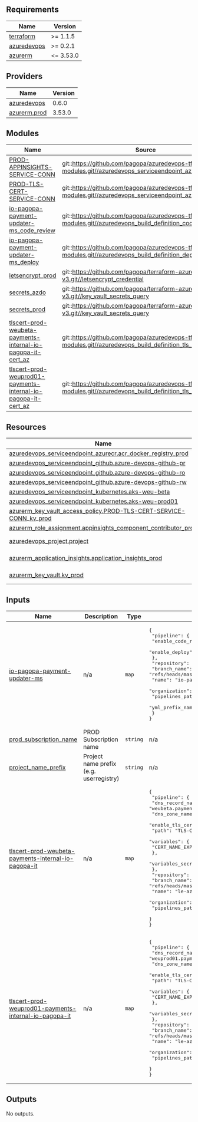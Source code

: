<!-- markdownlint-disable -->
<!-- BEGINNING OF PRE-COMMIT-TERRAFORM DOCS HOOK -->
## Requirements

| Name | Version |
|------|---------|
| <a name="requirement_terraform"></a> [terraform](#requirement\_terraform) | >= 1.1.5 |
| <a name="requirement_azuredevops"></a> [azuredevops](#requirement\_azuredevops) | >= 0.2.1 |
| <a name="requirement_azurerm"></a> [azurerm](#requirement\_azurerm) | <= 3.53.0 |

## Providers

| Name | Version |
|------|---------|
| <a name="provider_azuredevops"></a> [azuredevops](#provider\_azuredevops) | 0.6.0 |
| <a name="provider_azurerm.prod"></a> [azurerm.prod](#provider\_azurerm.prod) | 3.53.0 |

## Modules

| Name | Source | Version |
|------|--------|---------|
| <a name="module_PROD-APPINSIGHTS-SERVICE-CONN"></a> [PROD-APPINSIGHTS-SERVICE-CONN](#module\_PROD-APPINSIGHTS-SERVICE-CONN) | git::https://github.com/pagopa/azuredevops-tf-modules.git//azuredevops_serviceendpoint_azurerm_limited | v3.1.1 |
| <a name="module_PROD-TLS-CERT-SERVICE-CONN"></a> [PROD-TLS-CERT-SERVICE-CONN](#module\_PROD-TLS-CERT-SERVICE-CONN) | git::https://github.com/pagopa/azuredevops-tf-modules.git//azuredevops_serviceendpoint_azurerm_limited | v3.1.1 |
| <a name="module_io-pagopa-payment-updater-ms_code_review"></a> [io-pagopa-payment-updater-ms\_code\_review](#module\_io-pagopa-payment-updater-ms\_code\_review) | git::https://github.com/pagopa/azuredevops-tf-modules.git//azuredevops_build_definition_code_review | v3.1.1 |
| <a name="module_io-pagopa-payment-updater-ms_deploy"></a> [io-pagopa-payment-updater-ms\_deploy](#module\_io-pagopa-payment-updater-ms\_deploy) | git::https://github.com/pagopa/azuredevops-tf-modules.git//azuredevops_build_definition_deploy | v3.1.1 |
| <a name="module_letsencrypt_prod"></a> [letsencrypt\_prod](#module\_letsencrypt\_prod) | git::https://github.com/pagopa/terraform-azurerm-v3.git//letsencrypt_credential | v6.20.0 |
| <a name="module_secrets_azdo"></a> [secrets\_azdo](#module\_secrets\_azdo) | git::https://github.com/pagopa/terraform-azurerm-v3.git//key_vault_secrets_query | v6.20.0 |
| <a name="module_secrets_prod"></a> [secrets\_prod](#module\_secrets\_prod) | git::https://github.com/pagopa/terraform-azurerm-v3.git//key_vault_secrets_query | v6.20.0 |
| <a name="module_tlscert-prod-weubeta-payments-internal-io-pagopa-it-cert_az"></a> [tlscert-prod-weubeta-payments-internal-io-pagopa-it-cert\_az](#module\_tlscert-prod-weubeta-payments-internal-io-pagopa-it-cert\_az) | git::https://github.com/pagopa/azuredevops-tf-modules.git//azuredevops_build_definition_tls_cert | v3.1.1 |
| <a name="module_tlscert-prod-weuprod01-payments-internal-io-pagopa-it-cert_az"></a> [tlscert-prod-weuprod01-payments-internal-io-pagopa-it-cert\_az](#module\_tlscert-prod-weuprod01-payments-internal-io-pagopa-it-cert\_az) | git::https://github.com/pagopa/azuredevops-tf-modules.git//azuredevops_build_definition_tls_cert | v3.1.1 |

## Resources

| Name | Type |
|------|------|
| [azuredevops_serviceendpoint_azurecr.acr_docker_registry_prod](https://registry.terraform.io/providers/microsoft/azuredevops/latest/docs/resources/serviceendpoint_azurecr) | resource |
| [azuredevops_serviceendpoint_github.azure-devops-github-pr](https://registry.terraform.io/providers/microsoft/azuredevops/latest/docs/resources/serviceendpoint_github) | resource |
| [azuredevops_serviceendpoint_github.azure-devops-github-ro](https://registry.terraform.io/providers/microsoft/azuredevops/latest/docs/resources/serviceendpoint_github) | resource |
| [azuredevops_serviceendpoint_github.azure-devops-github-rw](https://registry.terraform.io/providers/microsoft/azuredevops/latest/docs/resources/serviceendpoint_github) | resource |
| [azuredevops_serviceendpoint_kubernetes.aks-weu-beta](https://registry.terraform.io/providers/microsoft/azuredevops/latest/docs/resources/serviceendpoint_kubernetes) | resource |
| [azuredevops_serviceendpoint_kubernetes.aks-weu-prod01](https://registry.terraform.io/providers/microsoft/azuredevops/latest/docs/resources/serviceendpoint_kubernetes) | resource |
| [azurerm_key_vault_access_policy.PROD-TLS-CERT-SERVICE-CONN_kv_prod](https://registry.terraform.io/providers/hashicorp/azurerm/latest/docs/resources/key_vault_access_policy) | resource |
| [azurerm_role_assignment.appinsights_component_contributor_prod](https://registry.terraform.io/providers/hashicorp/azurerm/latest/docs/resources/role_assignment) | resource |
| [azuredevops_project.project](https://registry.terraform.io/providers/microsoft/azuredevops/latest/docs/data-sources/project) | data source |
| [azurerm_application_insights.application_insights_prod](https://registry.terraform.io/providers/hashicorp/azurerm/latest/docs/data-sources/application_insights) | data source |
| [azurerm_key_vault.kv_prod](https://registry.terraform.io/providers/hashicorp/azurerm/latest/docs/data-sources/key_vault) | data source |

## Inputs

| Name | Description | Type | Default | Required |
|------|-------------|------|---------|:--------:|
| <a name="input_io-pagopa-payment-updater-ms"></a> [io-pagopa-payment-updater-ms](#input\_io-pagopa-payment-updater-ms) | n/a | `map` | <pre>{<br>  "pipeline": {<br>    "enable_code_review": true,<br>    "enable_deploy": true<br>  },<br>  "repository": {<br>    "branch_name": "refs/heads/master",<br>    "name": "io-pagopa-payment-updater-ms",<br>    "organization": "pagopa",<br>    "pipelines_path": ".devops",<br>    "yml_prefix_name": null<br>  }<br>}</pre> | no |
| <a name="input_prod_subscription_name"></a> [prod\_subscription\_name](#input\_prod\_subscription\_name) | PROD Subscription name | `string` | n/a | yes |
| <a name="input_project_name_prefix"></a> [project\_name\_prefix](#input\_project\_name\_prefix) | Project name prefix (e.g. userregistry) | `string` | n/a | yes |
| <a name="input_tlscert-prod-weubeta-payments-internal-io-pagopa-it"></a> [tlscert-prod-weubeta-payments-internal-io-pagopa-it](#input\_tlscert-prod-weubeta-payments-internal-io-pagopa-it) | n/a | `map` | <pre>{<br>  "pipeline": {<br>    "dns_record_name": "weubeta.payments.internal",<br>    "dns_zone_name": "io.pagopa.it",<br>    "enable_tls_cert": true,<br>    "path": "TLS-Certificates\\PROD",<br>    "variables": {<br>      "CERT_NAME_EXPIRE_SECONDS": "2592000"<br>    },<br>    "variables_secret": {}<br>  },<br>  "repository": {<br>    "branch_name": "refs/heads/master",<br>    "name": "le-azure-acme-tiny",<br>    "organization": "pagopa",<br>    "pipelines_path": "."<br>  }<br>}</pre> | no |
| <a name="input_tlscert-prod-weuprod01-payments-internal-io-pagopa-it"></a> [tlscert-prod-weuprod01-payments-internal-io-pagopa-it](#input\_tlscert-prod-weuprod01-payments-internal-io-pagopa-it) | n/a | `map` | <pre>{<br>  "pipeline": {<br>    "dns_record_name": "weuprod01.payments.internal",<br>    "dns_zone_name": "io.pagopa.it",<br>    "enable_tls_cert": true,<br>    "path": "TLS-Certificates\\PROD",<br>    "variables": {<br>      "CERT_NAME_EXPIRE_SECONDS": "2592000"<br>    },<br>    "variables_secret": {}<br>  },<br>  "repository": {<br>    "branch_name": "refs/heads/master",<br>    "name": "le-azure-acme-tiny",<br>    "organization": "pagopa",<br>    "pipelines_path": "."<br>  }<br>}</pre> | no |

## Outputs

No outputs.
<!-- END OF PRE-COMMIT-TERRAFORM DOCS HOOK -->
